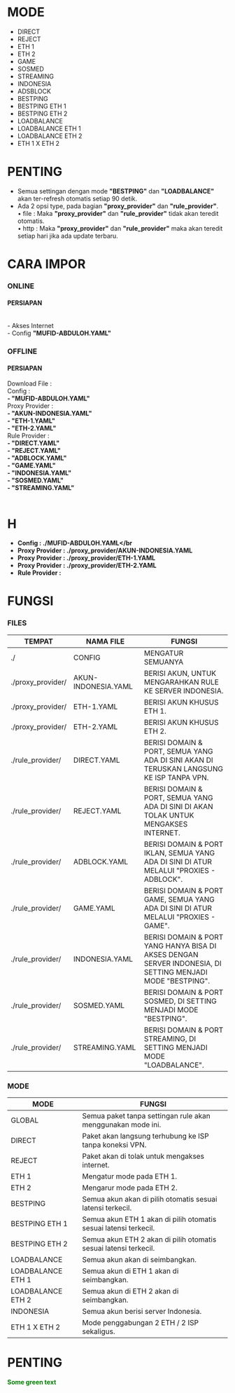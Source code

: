# MODE
- DIRECT
- REJECT
- ETH 1
- ETH 2
- GAME
- SOSMED
- STREAMING
- INDONESIA
- ADSBLOCK
- BESTPING
- BESTPING ETH 1
- BESTPING ETH 2
- LOADBALANCE
- LOADBALANCE ETH 1
- LOADBALANCE ETH 2
- ETH 1 X ETH 2

# PENTING
- Semua settingan dengan mode **"BESTPING"** dan **"LOADBALANCE"** akan ter-refresh otomatis setiap 90 detik.
- Ada 2 opsi type, pada bagian **"proxy_provider"** dan **"rule_provider"**.<br>
• file : Maka **"proxy_provider"** dan **"rule_provider"** tidak akan teredit otomatis.<br>
• http : Maka **"proxy_provider"** dan **"rule_provider"** maka akan teredit setiap hari jika ada update terbaru.

# CARA IMPOR
<h3>ONLINE</h3>
<h4>PERSIAPAN</h4>
<br>- Akses Internet
<br>- Config <b>"MUFID-ABDULOH.YAML"</b>

<h3>OFFLINE</h3>
<h4>PERSIAPAN</h4>
Download File :<br>
Config :<br>
<b>- "MUFID-ABDULOH.YAML"</b><br>
Proxy Provider :<br>
<b>- "AKUN-INDONESIA.YAML"<br>
- "ETH-1.YAML"<br>
- "ETH-2.YAML"</b><br>
Rule Provider :<b><br>
- "DIRECT.YAML"<br>
- "REJECT.YAML"<br>
- "ADBLOCK.YAML"<br>
- "GAME.YAML"<br>
- "INDONESIA.YAML"<br>
- "SOSMED.YAML"<br>
- "STREAMING.YAML"</br><br>











# H
- Config         : <b>./MUFID-ABDULOH.YAML</b></br
- Proxy Provider : <b>./proxy_provider/AKUN-INDONESIA.YAML</b></br>
- Proxy Provider : <b>./proxy_provider/ETH-1.YAML</b></br>
- Proxy Provider : <b>./proxy_provider/ETH-2.YAML</b></br>
- Rule Provider  :

# FUNGSI
<h3>FILES</h3>

TEMPAT             | NAMA FILE           | FUNGSI
-------------------|---------------------|---------
./                 | CONFIG              | MENGATUR SEMUANYA
./proxy_provider/  | AKUN-INDONESIA.YAML | BERISI AKUN, UNTUK MENGARAHKAN RULE KE SERVER INDONESIA.
./proxy_provider/  | ETH-1.YAML          | BERISI AKUN KHUSUS ETH 1.
./proxy_provider/  | ETH-2.YAML          | BERISI AKUN KHUSUS ETH 2.
./rule_provider/   | DIRECT.YAML         | BERISI DOMAIN & PORT, SEMUA YANG ADA DI SINI AKAN DI TERUSKAN LANGSUNG KE ISP TANPA VPN.
./rule_provider/   | REJECT.YAML         | BERISI DOMAIN & PORT, SEMUA YANG ADA DI SINI DI AKAN TOLAK UNTUK MENGAKSES INTERNET.
./rule_provider/   | ADBLOCK.YAML        | BERISI DOMAIN & PORT IKLAN, SEMUA YANG ADA DI SINI DI ATUR MELALUI "PROXIES - ADBLOCK".
./rule_provider/   | GAME.YAML           | BERISI DOMAIN & PORT GAME, SEMUA YANG ADA DI SINI DI ATUR MELALUI "PROXIES - GAME".
./rule_provider/   | INDONESIA.YAML      | BERISI DOMAIN & PORT YANG HANYA BISA DI AKSES DENGAN SERVER INDONESIA, DI SETTING MENJADI MODE "BESTPING".
./rule_provider/   | SOSMED.YAML         | BERISI DOMAIN & PORT SOSMED, DI SETTING MENJADI MODE "BESTPING".
./rule_provider/   | STREAMING.YAML      | BERISI DOMAIN & PORT STREAMING, DI SETTING MENJADI MODE "LOADBALANCE".


<h3>MODE</h3>

MODE | FUNGSI
------------ | -------------
GLOBAL | Semua paket tanpa settingan rule akan menggunakan mode ini.
DIRECT | Paket akan langsung terhubung ke ISP tanpa koneksi VPN.
REJECT | Paket akan di tolak untuk mengakses internet.
ETH 1 | Mengatur mode pada ETH 1.
ETH 2 | Mengarur mode pada ETH 2.
BESTPING | Semua akun akan di pilih otomatis sesuai latensi terkecil.
BESTPING ETH 1 | Semua akun ETH 1 akan di pilih otomatis sesuai latensi terkecil.
BESTPING ETH 2 | Semua akun ETH 2 akan di pilih otomatis sesuai latensi terkecil.
LOADBALANCE | Semua akun akan di seimbangkan.
LOADBALANCE ETH 1 | Semua akun di ETH 1 akan di seimbangkan.
LOADBALANCE ETH 2 | Semua akun di ETH 2 akan di seimbangkan.
INDONESIA | Semua akun berisi server Indonesia.
ETH 1 X ETH 2 | Mode penggabungan 2 ETH / 2 ISP sekaligus.

# PENTING
<font color="green"> Some green text </font>
